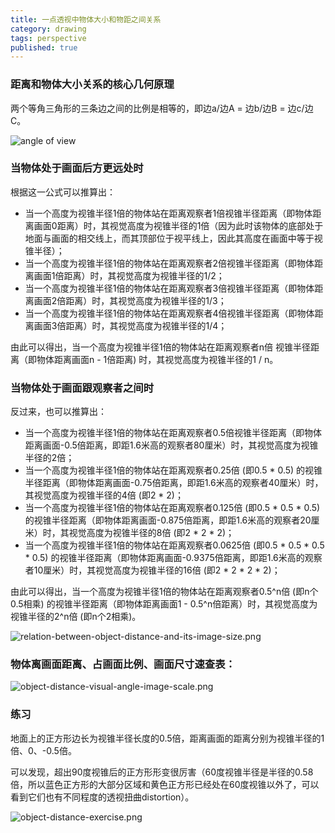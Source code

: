 ```yaml
---
title: 一点透视中物体大小和物距之间关系
category: drawing
tags: perspective
published: true
---
```

### 距离和物体大小关系的核心几何原理

两个等角三角形的三条边之间的比例是相等的，即边a/边A = 边b/边B = 边c/边C。

![angle of view]({{site.baseurl}}/assets/images/angle-of-view.jpg)

### 当物体处于画面后方更远处时

根据这一公式可以推算出：

- 当一个高度为视锥半径1倍的物体站在距离观察者1倍视锥半径距离（即物体距离画面0距离）时，其视觉高度为视锥半径的1倍（因为此时该物体的底部处于地面与画面的相交线上，而其顶部位于视平线上，因此其高度在画面中等于视锥半径）；
- 当一个高度为视锥半径1倍的物体站在距离观察者2倍视锥半径距离（即物体距离画面1倍距离）时，其视觉高度为视锥半径的1/2；
- 当一个高度为视锥半径1倍的物体站在距离观察者3倍视锥半径距离（即物体距离画面2倍距离）时，其视觉高度为视锥半径的1/3；
- 当一个高度为视锥半径1倍的物体站在距离观察者4倍视锥半径距离（即物体距离画面3倍距离）时，其视觉高度为视锥半径的1/4；

由此可以得出，当一个高度为视锥半径1倍的物体站在距离观察者n倍 视锥半径距离（即物体距离画面n - 1倍距离) 时，其视觉高度为视锥半径的1 / n。

### 当物体处于画面跟观察者之间时

反过来，也可以推算出：

- 当一个高度为视锥半径1倍的物体站在距离观察者0.5倍视锥半径距离（即物体距离画面-0.5倍距离，即距1.6米高的观察者80厘米）时，其视觉高度为视锥半径的2倍；
- 当一个高度为视锥半径1倍的物体站在距离观察者0.25倍 (即0.5 * 0.5) 的视锥半径距离（即物体距离画面-0.75倍距离，即距1.6米高的观察者40厘米）时，其视觉高度为视锥半径的4倍 (即2 * 2)；
- 当一个高度为视锥半径1倍的物体站在距离观察者0.125倍 (即0.5 * 0.5 * 0.5) 的视锥半径距离（即物体距离画面-0.875倍距离，即距1.6米高的观察者20厘米）时，其视觉高度为视锥半径的8倍 (即2 * 2 * 2)；
- 当一个高度为视锥半径1倍的物体站在距离观察者0.0625倍 (即0.5 * 0.5 * 0.5 * 0.5) 的视锥半径距离（即物体距离画面-0.9375倍距离，即距1.6米高的观察者10厘米）时，其视觉高度为视锥半径的16倍 (即2 * 2 * 2 * 2)；

由此可以得出，当一个高度为视锥半径1倍的物体站在距离观察者0.5^n倍 (即n个0.5相乘) 的视锥半径距离（即物体距离画面1 - 0.5^n倍距离）时，其视觉高度为视锥半径的2^n倍 (即n个2相乘)。

![relation-between-object-distance-and-its-image-size.png]({{site.baseurl}}/assets/images/relation-between-object-distance-and-its-image-size.png)

### 物体离画面距离、占画面比例、画面尺寸速查表：

![object-distance-visual-angle-image-scale.png]({{site.baseurl}}/assets/images/object-distance-visual-angle-image-scale.png)

### 练习

地面上的正方形边长为视锥半径长度的0.5倍，距离画面的距离分别为视锥半径的1倍、0、-0.5倍。

可以发现，超出90度视锥后的正方形形变很厉害（60度视锥半径是半径的0.58倍，所以蓝色正方形的大部分区域和黄色正方形已经处在60度视锥以外了，可以看到它们也有不同程度的透视扭曲distortion）。

![object-distance-exercise.png]({{site.baseurl}}/assets/images/object-distance-exercise.png)
